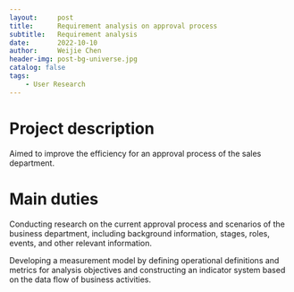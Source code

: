 ```yaml
---
layout:     post
title:      Requirement analysis on approval process
subtitle:   Requirement analysis
date:       2022-10-10
author:     Weijie Chen
header-img: post-bg-universe.jpg
catalog: false
tags:
    - User Research
---
```

# Project description

Aimed to improve the efficiency for an approval process of the sales department.

# Main duties

Conducting research on the current approval process and scenarios of the business department, including background information, stages, roles, events, and other relevant information.

Developing a measurement model by defining operational definitions and metrics for analysis objectives and constructing an indicator system based on the data flow of business activities.
